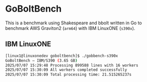 # GoBoltBench

This is a benchmark using Shakespeare and bbolt written in Go to benchmark AWS Graviton2 (`arm64`) with IBM LinuxONE (`s390x`).

## IBM LinuxONE

```bash
[linux1@linuxonedev goboltbench]$ ./gobbench-s390x
GoBoltBench — IBM/S390 (3.65 GB)
2025/07/07 15:29:48 Processing 899588 lines with 16 workers
2025/07/07 15:30:09 All workers completed successfully
2025/07/07 15:30:09 Total processing time: 21.515265237s
```
